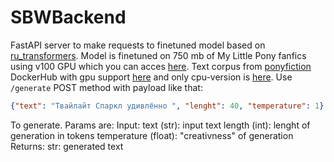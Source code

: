# SBWBackend
FastAPI server to make requests to finetuned model based on [ru_transformers](https://github.com/mgrankin/ru_transformers).
Model is finetuned on 750 mb of My Little Pony fanfics using v100 GPU which you can acces [here](https://cloud.monetka.name/s/B9iYgYAYgan6fWD/download).
Text corpus from [ponyfiction](https://ponyfiction.org/news/torrent/)
DockerHub with gpu support [here](https://hub.docker.com/repository/docker/monetka/sbwgpu) and only cpu-version is [here](https://hub.docker.com/repository/docker/monetka/sbwbackend).
Use `/generate` POST method with payload like that: 
```json
{"text": "Твайлайт Спаркл удивлённо ", "lenght": 40, "temperature": 1}
```
To generate.
Params are:
Input:
    text (str): input text
    length (int): lenght of generation in tokens
    temperature (float): "creativness" of generation
Returns:
      str: generated text